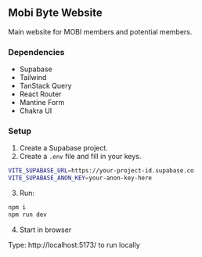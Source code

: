 ## Mobi Byte Website

Main website for MOBI members and potential members.

### Dependencies

-   Supabase
-   Tailwind
-   TanStack Query
-   React Router
-   Mantine Form
-   Chakra UI

### Setup

1. Create a Supabase project.
2. Create a `.env` file and fill in your keys.

```bash
VITE_SUPABASE_URL=https://your-project-id.supabase.co
VITE_SUPABASE_ANON_KEY=your-anon-key-here
```

3. Run:

```bash
npm i
npm run dev
```

4. Start in browser

Type: http://localhost:5173/ to run locally
